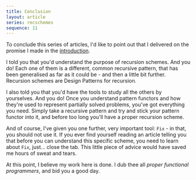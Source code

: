 ```yaml
---
title: Conclusion
layout: article
series: recschemes
sequence: 11
---
```


To conclude this series of articles, I'd like to point out that I delivered on the promise I made in the [introduction](./introduction).

I told you that you'd understand the purpose of recursion schemes. And you do! Each one of them is a different, common recursive pattern, that has been generalised as far as it could be - and then a little bit further. Recursion schemes are Design Patterns for recursion.

I also told you that you'd have the tools to study all the others by yourselves. And you do! Once you understand pattern functors and how they're used to represent partially solved problems, you've got everything you need. Simply take a recursive pattern and try and stick your pattern functor into it, and before too long you'll have a proper recursion scheme.

And of course, I've given you one further, very important tool: `Fix` - in that, you should not use it. If you ever find yourself reading an article telling you that before you can understand this specific scheme, you need to learn about `Fix`, just... close the tab. This little piece of advice would have saved me hours of sweat and tears.

At this point, I believe my work here is done. I dub thee all _proper functional programmers_, and bid you a good day.
